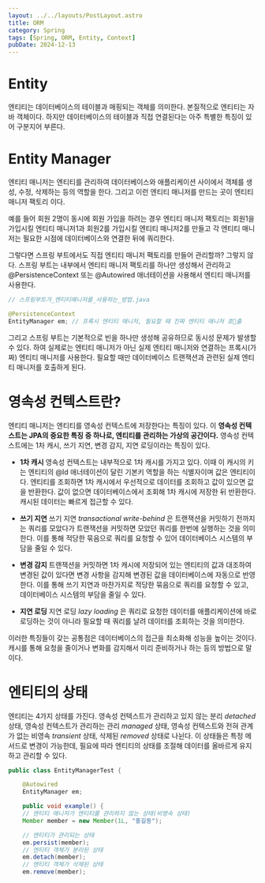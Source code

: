 ```yaml
---
layout: ../../layouts/PostLayout.astro
title: ORM
category: Spring
tags: [Spring, ORM, Entity, Context]
pubDate: 2024-12-13
---
```


# Entity

엔티티는 데이터베이스의 테이블과 매핑되는 객체를 의미한다. 본질적으로 엔티티는 자바 객체이다. 하지만 데이터베이스의 테이블과 직접 연결된다는 아주 특별한 특징이 있어 구분지어 부른다.

# Entity Manager

엔티티 매니저는 엔티티를 관리하여 데이터베이스와 애플리케이션 사이에서 객체를 생성, 수정, 삭제하는 등의 역할을 한다. 그리고 이런 엔티티 매니저를 만드는 곳이 엔티티 매니저 팩토리 이다.

예를 들어 회원 2명이 동시에 회원 가입을 하려는 경우 엔티티 매니저 팩토리는 회원1을 가입시킬 엔티티 매니저1과 회원2를 가입시킬 엔티티 매니저2를 만들고 각 엔티티 매니저는 필요한 시점에 데이터베이스와 연결한 뒤에 쿼리한다.

그렇다면 스프링 부트에서도 직접 엔티티 매니저 팩토리를 만들어 관리할까? 그렇지 않다. 스프링 부트는 내부에서 엔티티 매니저 팩토리를 하나만 생성해서 관리하고 @PersistenceContext 또는 @Autowired 애너테이션을 사용해서 엔티티 매니저를 사용한다.

```java
// 스프링부트가_엔티티매니저를_사용하는_방법.java

@PersistenceContext
EntityManager em; // 프록시 엔티티 매니저, 필요할 때 진짜 엔티티 매니저 호출
```

그리고 스프링 부트는 기본적으로 빈을 하나만 생성해 공유하므로 동시성 문제가 발생할 수 있다. 하여 실제로는 엔티티 매니저가 아닌 실제 엔티티 매니저와 연결하는 프록시(가짜) 엔티티 매니저를 사용한다. 필요할 때만 데이터베이스 트랜잭션과 관련된 실제 엔티티 매니저를 호출하게 된다.

# 영속성 컨텍스트란?

엔티티 매니저는 엔티티를 영속성 컨텍스트에 저장한다는 특징이 있다. 이 **영속성 컨텍스트는 JPA의 중요한 특징 중 하나로, 엔티티를 관리하는 가상의 공간이다.** 영속성 컨텍스트에는 1차 캐시, 쓰기 지연, 변경 감지, 지연 로딩이라는 특징이 있다.

- **1차 캐시**
  영속성 컨텍스트는 내부적으로 1차 캐시를 가지고 있다. 이때 이 캐시의 키는 엔티티의 @Id 애너테이션이 달린 기본키 역할을 하는 식별자이며 값은 엔티티이다. 엔티티를 조회하면 1차 캐시에서 우선적으로 데이터를 조회하고 값이 있으면 값을 반환한다. 값이 없으면 데이터베이스에서 조회해 1차 캐시에 저장한 뒤 반환한다. 캐시된 데이터는 빠르게 접근할 수 있다.

- **쓰기 지연**
  쓰기 지연 _transactional write-behind_ 은 트랜잭션을 커밋하기 전까지는 쿼리를 모았다가 트랜잭션을 커밋하면 모았던 쿼리를 한번에 실행하는 것을 의미한다. 이를 통해 적당한 묶음으로 쿼리를 요청할 수 있어 데이터베이스 시스템의 부담을 줄일 수 있다.

- **변경 감지**
  트랜잭션을 커밋하면 1차 캐시에 저장되어 있는 엔티티의 값과 대조하여 변경된 값이 있다면 변경 사항을 감지해 변경된 값을 데이터베이스에 자동으로 반영한다. 이를 통해 쓰기 지연과 마찬가지로 적당한 묶음으로 쿼리를 요청할 수 있고, 데이터베이스 시스템의 부담을 줄일 수 있다.

- **지연 로딩**
  지연 로딩 _lazy loading_ 은 쿼리로 요청한 데이터를 애플리케이션에 바로 로딩하는 것이 아니라 필요할 때 쿼리를 날려 데이터를 조회하는 것을 의미한다.

이러한 특징들이 갖는 공통점은 데이터베이스의 접근을 최소화해 성능을 높이는 것이다. 캐시를 통해 요청을 줄이거나 변화를 감지해서 미리 준비하거나 하는 등의 방법으로 말이다.

# 엔티티의 상태

엔티티는 4가지 상태를 가진다. 영속성 컨텍스트가 관리하고 있지 않는 분리 _detached_ 상태, 영속성 컨텍스트가 관리하는 관리 _managed_ 상태, 영속성 컨텍스트와 전혀 관계가 없는 비영속 _transient_ 상태, 삭제된 _removed_ 상태로 나뉜다. 이 상태들은 특정 메서드로 변경이 가능한데, 필요에 따라 엔티티의 상태를 조절해 데이터를 올바르게 유지하고 관리할 수 있다.

```java
public class EntityManagerTest {

	@Autowired
	EntityManager em;

	public void example() {
	// 엔티티 매니저가 엔티티를 관리하지 않는 상태(비영속 상태)
	Member member = new Member(1L, "홍길동");

	// 엔티티가 관리되는 상태
	em.persist(member);
	// 엔티티 객체가 분리된 상태
	em.detach(member);
	// 엔티티 객체가 삭제된 상태
	em.remove(member);
```
